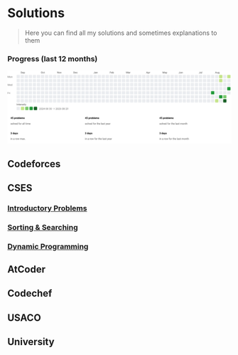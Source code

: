 # Solutions
> Here you can find all my solutions and sometimes explanations to them

### Progress (last 12 months)

<!-- Click for interactive (hover breakdowns) -->
<div href="zadditional/docs/progress.html">
  <img src="zadditional/progress_dashboard.svg" alt="Competitive programming progress heatmap and stats" width="1100">
</div>

## Codeforces

## CSES
### [Introductory Problems](./CSES/0.Solutions/01.%20introduction.md)

### [Sorting & Searching](./CSES/0.Solutions/02.%20sorting_searching.md)

### [Dynamic Programming](./CSES/0.Solutions/03.%20Dynamic%20Programming.md)

## AtCoder

## Codechef

## USACO

## University